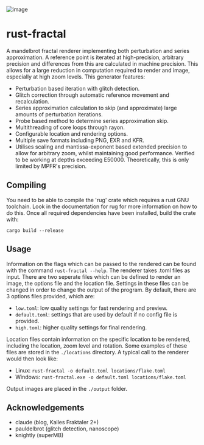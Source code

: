 ![image](render.png)

# rust-fractal
A mandelbrot fractal renderer implementing both perturbation and series approximation. A reference point is iterated at high-precision, arbitrary precision and differences from this are calculated in machine precision. This allows for a large reduction in computation required to render and image, especially at high zoom levels. This generator features:

- Perturbation based iteration with glitch detection.
- Glitch correction through automatic reference movement and recalculation.
- Series approximation calculation to skip (and approximate) large amounts of perturbation iterations.
- Probe based method to determine series approximation skip.
- Multithreading of core loops through rayon.
- Configurable location and rendering options.
- Multiple save formats including PNG, EXR and KFR.
- Utilises scaling and mantissa-exponent based extended precision to allow for arbitrary zoom, whilst maintaining good performance. Verified to be working at depths exceeding E50000. Theoretically, this is only limited by MPFR's precision.

## Compiling
You need to be able to compile the 'rug' crate which requires a rust GNU toolchain. Look in the documentation for rug for more information on how to do this. Once all required dependencies have been installed, build the crate with:

```cargo build --release```

## Usage
Information on the flags which can be passed to the rendered can be found with the command ```rust-fractal --help```. The renderer takes .toml files as input. There are two seperate files which can be defined to render an image, the options file and the location file. Settings in these files can be changed in order to change the output of the program. By default, there are 3 options files provided, which are:

- ```low.toml```: low quality settings for fast rendering and preview.
- ```default.toml```: settings that are used by default if no config file is provided.
- ```high.toml```: higher quality settings for final rendering.

Location files contain information on the specific location to be rendered, including the location, zoom level and rotation. Some examples of these files are stored in the ```./locations``` directory. A typical call to the renderer would then look like:

- Linux: ```rust-fractal -o default.toml locations/flake.toml```
- Windows: ```rust-fractal.exe -o default.toml locations/flake.toml```

Output images are placed in the ```./output``` folder.

## Acknowledgements
- claude (blog, Kalles Fraktaler 2+)
- pauldelbrot (glitch detection, nanoscope)
- knightly (superMB)



